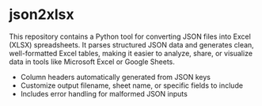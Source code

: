 # json2xlsx
This repository contains a Python tool for converting JSON files into Excel (XLSX) spreadsheets. It parses structured JSON data and generates clean, well-formatted Excel tables, making it easier to analyze, share, or visualize data in tools like Microsoft Excel or Google Sheets.
* Column headers automatically generated from JSON keys
* Customize output filename, sheet name, or specific fields to include
* Includes error handling for malformed JSON inputs
